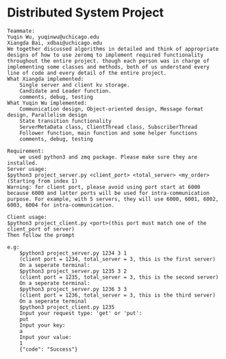# Distributed System Project

	Teammate:
	Yuqin Wu, yuqinwu@uchicago.edu
	Xiangda Bai, xdbai@uchicago.edu
	We together discussed algorithms in detailed and think of appropriate designs of how to use zeromq to implement required functionality throughout the entire project. though each person was in charge of implementing some classes and methods, both of us understand every line of code and every detail of the entire project.
	What Xiangda implemented: 
		Single server and client kv storage.
		Candidate and Leader function.
		comments, debug, testing
	What Yuqin Wu implemented:
		Communication design, Object-oriented design, Message format design, Parallelism design
		State transition functionality
		ServerMetaData class, ClientThread class, SubscriberThread
		Follower function, main function and some helper functions
		comments, debug, testing
	
	Requirement:
		we used python3 and zmq package. Please make sure they are installed.
	Server usage:
	$python3 project_server.py <client_port> <total_server> <my_order>(Starting from index 1)
	Warning: for client port, please avoid using port start at 6000 because 6000 and latter ports will be used for intra-communication purpose. For example, with 5 servers, they will use 6000, 6001, 6002, 6003, 6004 for intra-communication.

	Client usage:
	$python3 project_client.py <port>(this port must match one of the client_port of server)
	Then follow the prompt

	e.g:	
		$python3 project_server.py 1234 3 1
		(client port = 1234, total_server = 3, this is the first server)
		On a seperate terminal:
		$python3 project_server.py 1235 3 2
		(client port = 1235, total_server = 3, this is the second server)
		On a seperate terminal:
		$python3 project_server.py 1236 3 3
		(client port = 1236, total_server = 3, this is the third server)
		On a seperate terminal
		$python3 project_client.py 1235
		Input your request type: 'get' or 'put':
		put
		Input your key:
		a
		Input your value:
		1
		{"code": "Success"}




